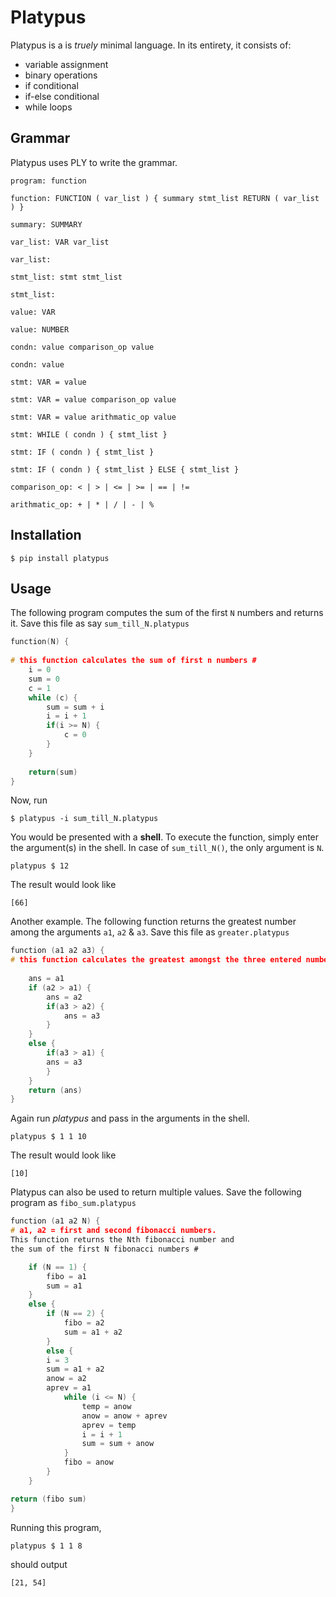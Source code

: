 # Platypus

Platypus is a is *truely* minimal language. In its entirety, it consists of:

* variable assignment
* binary operations
* if conditional
* if-else conditional
* while loops

## Grammar

Platypus uses PLY to write the grammar.

    program: function

    function: FUNCTION ( var_list ) { summary stmt_list RETURN ( var_list ) }

    summary: SUMMARY

    var_list: VAR var_list

    var_list:

    stmt_list: stmt stmt_list

    stmt_list:

    value: VAR

    value: NUMBER

    condn: value comparison_op value

    condn: value

    stmt: VAR = value

    stmt: VAR = value comparison_op value

    stmt: VAR = value arithmatic_op value

    stmt: WHILE ( condn ) { stmt_list }

    stmt: IF ( condn ) { stmt_list }

    stmt: IF ( condn ) { stmt_list } ELSE { stmt_list }

    comparison_op: < | > | <= | >= | == | !=

    arithmatic_op: + | * | / | - | %

## Installation

```
$ pip install platypus
```

## Usage

The following program computes the sum of the first `N` numbers and returns it. Save this file as say `sum_till_N.platypus`

```C
function(N) {
    
# this function calculates the sum of first n numbers #
    i = 0
    sum = 0
    c = 1
    while (c) {
        sum = sum + i
        i = i + 1
        if(i >= N) {
            c = 0
        }
    }
    
    return(sum)
}
```

Now, run

```
$ platypus -i sum_till_N.platypus
```

You would be presented with a **shell**. To execute the function, simply enter the argument(s) in the shell. In case of `sum_till_N()`, the only argument is `N`.


```
platypus $ 12
```

The result would look like

```
[66]
```

	
Another example. The following function returns the greatest number among the arguments `a1`, `a2` & `a3`. Save this file as `greater.platypus`

```C
function (a1 a2 a3) {
# this function calculates the greatest amongst the three entered numbers #
    
    ans = a1
    if (a2 > a1) {
        ans = a2
        if(a3 > a2) {
            ans = a3
        }
    }
    else {
        if(a3 > a1) {
        ans = a3
        }
    }
    return (ans)
}
```

Again run *platypus* and pass in the arguments in the shell.

```
platypus $ 1 1 10
```

The result would look like

```
[10]
```

Platypus can also be used to return multiple values. Save the following program as `fibo_sum.platypus`

```C
function (a1 a2 N) {
# a1, a2 = first and second fibonacci numbers. 
This function returns the Nth fibonacci number and 
the sum of the first N fibonacci numbers #

    if (N == 1) {
        fibo = a1
        sum = a1
    }
    else {
        if (N == 2) {
            fibo = a2
            sum = a1 + a2
        }
        else {
        i = 3
        sum = a1 + a2
        anow = a2
        aprev = a1
            while (i <= N) {
                temp = anow
                anow = anow + aprev
                aprev = temp
                i = i + 1
                sum = sum + anow
            }
            fibo = anow
        }
    }

return (fibo sum)
}
```

Running this program,
            
```
platypus $ 1 1 8
```

should output

```
[21, 54]
```
